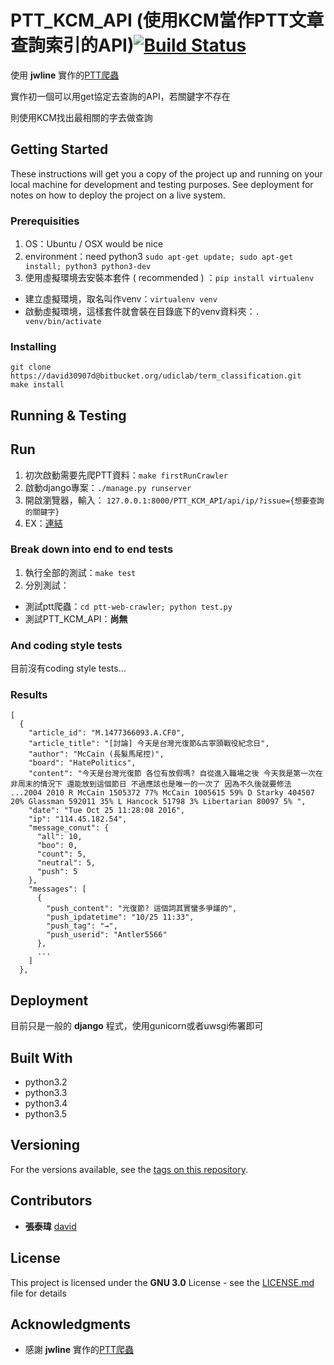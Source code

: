 # PTT_KCM_API (使用KCM當作PTT文章查詢索引的API)[![Build Status](https://travis-ci.org/UDICatNCHU/PTT_KCM_API.svg?branch=master)](https://travis-ci.org/UDICatNCHU/PTT_KCM_API)

使用 **jwline** 實作的[PTT爬蟲](https://github.com/jwlin/ptt-web-crawler)

實作初一個可以用get協定去查詢的API，若關鍵字不存在

則使用KCM找出最相關的字去做查詢

## Getting Started

These instructions will get you a copy of the project up and running on your local machine for development and testing purposes. See deployment for notes on how to deploy the project on a live system.

### Prerequisities

1. OS：Ubuntu / OSX would be nice
2. environment：need python3 `sudo apt-get update; sudo apt-get install; python3 python3-dev`
3. 使用虛擬環境去安裝本套件 ( recommended ) ：`pip install virtualenv`
  * 建立虛擬環境，取名叫作venv：`virtualenv venv`
  *  啟動虛擬環境，這樣套件就會裝在目錄底下的venv資料夾：`. venv/bin/activate`
### Installing

```
git clone https://david30907d@bitbucket.org/udiclab/term_classification.git
make install
```


## Running & Testing

## Run


1. 初次啟動需要先爬PTT資料：`make firstRunCrawler`
2. 啟動django專案：`./manage.py runserver`
3. 開啟瀏覽器，輸入： `127.0.0.1:8000/PTT_KCM_API/api/ip/?issue={想要查詢的關鍵字}`
4. EX：[連結](http://127.0.0.1:8000/PTT_KCM_API/api/ip/?issue=光復節)

### Break down into end to end tests


1. 執行全部的測試：`make test`
2. 分別測試：
  * 測試ptt爬蟲：`cd ptt-web-crawler; python test.py`
  * 測試PTT_KCM_API：**尚無**

### And coding style tests

目前沒有coding style tests...

### Results

```
[
  {
    "article_id": "M.1477366093.A.CF0",
    "article_title": "[討論] 今天是台灣光復節&古寧頭戰役紀念日",
    "author": "McCain (長髮馬尾控)",
    "board": "HatePolitics",
    "content": "今天是台灣光復節 各位有放假嗎? 自從進入職場之後 今天我是第一次在非周末的情況下 還能放到這個節日 不過應該也是唯一的一次了 因為不久後就要修法 ...2004 2010 R McCain 1505372 77% McCain 1005615 59% D Starky 404507 20% Glassman 592011 35% L Hancock 51798 3% Libertarian 80097 5% ",
    "date": "Tue Oct 25 11:28:08 2016",
    "ip": "114.45.182.54",
    "message_conut": {
      "all": 10,
      "boo": 0,
      "count": 5,
      "neutral": 5,
      "push": 5
    },
    "messages": [
      {
        "push_content": "光復節? 這個詞其實蠻多爭議的",
        "push_ipdatetime": "10/25 11:33",
        "push_tag": "→",
        "push_userid": "Antler5566"
      },
      ...
    ]
  },
```

## Deployment


目前只是一般的 **django** 程式，使用gunicorn或者uwsgi佈署即可

## Built With

* python3.2
* python3.3
* python3.4
* python3.5

## Versioning

For the versions available, see the [tags on this repository](https://github.com/david30907d/KCM/releases).

## Contributors

* **張泰瑋** [david](https://github.com/david30907d)

## License

This project is licensed under the **GNU 3.0** License - see the [LICENSE.md](LICENSE.md) file for details

## Acknowledgments

* 感謝 **jwline** 實作的[PTT爬蟲](https://github.com/jwlin/ptt-web-crawler)
